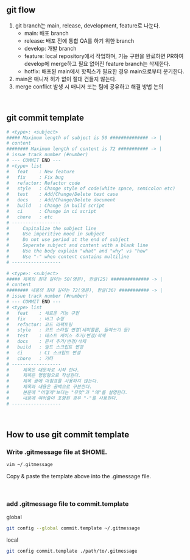 

## git flow
1. git branch는 main, release, development, feature로 나눈다.
    - main: 배포 branch
    - release: 배포 전에 통합 QA를 하기 위한 branch
    - develop: 개발 branch
    - feature: local repository에서 작업하며, 기능 구현을 완료하면 PR하여 develop에 merge하고 필요 없어진 feature branch는 삭제한다.
    - hotfix: 배포된 main에서 핫픽스가 필요한 경우 main으로부터 분기한다.
2. main은 매니저 허가 없이 절대 건들지 않는다.
3. merge conflict 발생 시 매니저 또는 팀에 공유하고 해결 방법 논의

<br>

## git commit template

```bash
# <type>: <subject>
##### Maximum length of subject is 50 ############## -> |
# content
######## Maximum length of content is 72 ########### -> |
# issue track number (#number)
# --- COMMIT END ---
# <type> list
#   feat    : New feature
#   fix     : Fix bug
#   refactor: Refactor code
#   style   : Change style of code(white space, semicolon etc)
#   test    : Add/Change/Delete test case
#   docs    : Add/Change/Delete document
#   build   : Change in build script
#   ci      : Change in ci script
#   chore   : etc
# ------------------
#     Capitalize the subject line
#     Use imperitive mood in subject
#     Do not use period at the end of subject
#     Seperate subject and content with a blank line
#     Use the body explain "what" and "why" vs "how"
#     Use "-" when content contains multiline
# ------------------
```
  
```bash
# <type>: <subject>
##### 제목의 최대 길이는 50(영문), 한글(25) ############## -> |
# content
######## 내용의 최대 길이는 72(영문), 한글(36) ########### -> |
# issue track number (#number)
# --- COMMIT END ---
# <type> list
#   feat    : 새로운 기능 구현
#   fix     : 버그 수정
#   refactor: 코드 리팩토링
#   style   : 코드 스타일 변경(세미콜론, 들여쓰기 등)
#   test    : 테스트 케이스 추가/변경/삭제
#   docs    : 문서 추가/변경/삭제
#   build   : 빌드 스크립트 변경
#   ci      : CI 스크립트 변경
#   chore   : 기타
# ------------------
#     제목은 대문자로 시작 한다.
#     제목은 명령형으로 작성한다.
#     제목 끝에 마침표를 사용하지 않는다.
#     제목과 내용은 공백으로 구분한다.
#     본문에 "어떻게"보다는 "무엇"과 "왜"를 설명한다.
#     내용에 여러줄이 포함된 경우 "-"를 사용한다.
# ------------------
```
  
<br>

## How to use git commit template

### Write .gitmessage file at $HOME.

``` bash
vim ~/.gitmessage
```

Copy & paste the template above into the .gimessage file.

<br>

### add .gitmessage file to commit.template

global
``` bash
git config --global commit.template ~/.gitmessage
```

local
``` bash
git config commit.template ./path/to/.gitmessage
```


